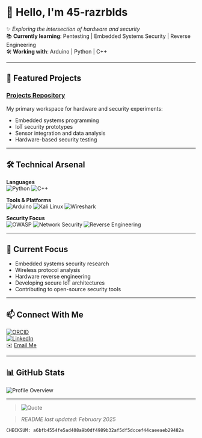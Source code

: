 # 👋 Hello, I'm 45-razrblds 

✨ *Exploring the intersection of hardware and security*  
📚 **Currently learning**: Pentesting | Embedded Systems Security | Reverse Engineering  
🛠️ **Working with**: Arduino | Python | C++

---

## 🔧 Featured Projects

### [Projects Repository](https://github.com/45-razrblds/Projects) 
My primary workspace for hardware and security experiments:
- Embedded systems programming
- IoT security prototypes
- Sensor integration and data analysis
- Hardware-based security testing

---

## 🛠️ Technical Arsenal

**Languages**  
![Python](https://img.shields.io/badge/Python-3776AB?logo=python&logoColor=white)
![C++](https://img.shields.io/badge/C++-00599C?logo=c%2B%2B&logoColor=white)

**Tools & Platforms**  
![Arduino](https://img.shields.io/badge/Arduino_IDE-00979D?logo=arduino&logoColor=white)
![Kali Linux](https://img.shields.io/badge/Kali_Linux-557C94?logo=kalilinux&logoColor=white)
![Wireshark](https://img.shields.io/badge/Wireshark-1679A7?logo=wireshark&logoColor=white)

**Security Focus**  
![OWASP](https://img.shields.io/badge/OWASP_Testing-000000?logo=owasp&logoColor=white)
![Network Security](https://img.shields.io/badge/Network_Security-4B32C3?logo=cisco&logoColor=white)
![Reverse Engineering](https://img.shields.io/badge/Reverse_Engineering-FF6F00?logo=radare&logoColor=white)

---

## 🌱 Current Focus

- Embedded systems security research
- Wireless protocol analysis
- Hardware reverse engineering
- Developing secure IoT architectures
- Contributing to open-source security tools

---

## 📫 Connect With Me

[![ORCID](https://img.shields.io/badge/ORCID-0009--0004--0960--1774-A6CE39?logo=orcid)](https://orcid.org/0009-0004-0960-1774)  
[![LinkedIn](https://img.shields.io/badge/LinkedIn-Profile-blue?logo=linkedin)](https://www.linkedin.com/in/lasse-saalmann-a89ba4328/)  
✉️ [Email Me](mailto:lassefinn.sa@rps.herten.de)

---

## 📊 GitHub Stats

![Profile Overview](https://github-readme-stats.vercel.app/api?username=45-razrblds&show_icons=true&theme=dark&hide_border=true)

---

> ![Quote](https://github-readme-quotes-bay.vercel.app/quote?theme=github&layout=default&category=humourous)

> *README last updated: February 2025*

`CHECKSUM: a6bfb4554fe5ad408a9b0df4989b32af5df5dccef44caeeaeb29482a`



